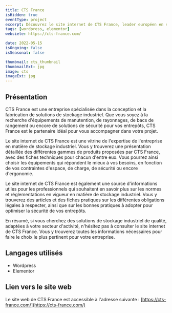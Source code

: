 ```yaml
---
title: CTS France
isHidden: true
eventType: project
excerpt: Découvrez le site internet de CTS France, leader européen en solutions de stockage industriel, pour des solutions de qualité, adaptées à tous les secteurs d'activité.
tags: [wordpress, elementor]
websiete: https://cts-france.com/

date: 2022-05-15
isOngoing: false
isSeasonal: false

thumbnail: cts_thumbnail
thumbnailExt: jpg
image: cts
imageExt: jpg
---
```


## Présentation

CTS France est une entreprise spécialisée dans la conception et la fabrication de solutions de stockage industriel. Que vous soyez à la recherche d'équipements de manutention, de rayonnages, de bacs de rangement ou encore de solutions de sécurité pour vos entrepôts, CTS France est le partenaire idéal pour vous accompagner dans votre projet.

Le site internet de CTS France est une vitrine de l'expertise de l'entreprise en matière de stockage industriel. Vous y trouverez une présentation détaillée des différentes gammes de produits proposées par CTS France, avec des fiches techniques pour chacun d'entre eux. Vous pourrez ainsi choisir les équipements qui répondent le mieux à vos besoins, en fonction de vos contraintes d'espace, de charge, de sécurité ou encore d'ergonomie.

Le site internet de CTS France est également une source d'informations utiles pour les professionnels qui souhaitent en savoir plus sur les normes et réglementations en vigueur en matière de stockage industriel. Vous y trouverez des articles et des fiches pratiques sur les différentes obligations légales à respecter, ainsi que sur les bonnes pratiques à adopter pour optimiser la sécurité de vos entrepôts.

En résumé, si vous cherchez des solutions de stockage industriel de qualité, adaptées à votre secteur d'activité, n'hésitez pas à consulter le site internet de CTS France. Vous y trouverez toutes les informations nécessaires pour faire le choix le plus pertinent pour votre entreprise.

## Langages utilisés

- Wordpress
- Elementor

## Lien vers le site web

Le site web de CTS France est accessible à l'adresse suivante : [https://cts-france.com/](https://cts-france.com/)
